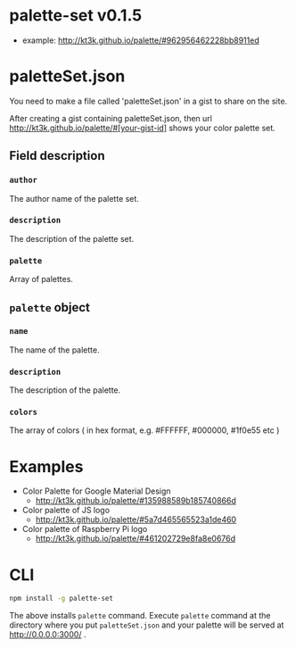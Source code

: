 # palette-set v0.1.5

- example: http://kt3k.github.io/palette/#962956462228bb8911ed

# paletteSet.json

You need to make a file called 'paletteSet.json' in a gist to share on the site.

After creating a gist containing paletteSet.json, then url http://kt3k.github.io/palette/#[your-gist-id] shows your color palette set.

## Field description

### `author`

The author name of the palette set.

### `description`

The description of the palette set.

### `palette`

Array of palettes.

## `palette` object

### `name`

The name of the palette.

### `description`

The description of the palette.

### `colors`

The array of colors ( in hex format, e.g. #FFFFFF, #000000, #1f0e55 etc )

# Examples

- Color Palette for Google Material Design
  - http://kt3k.github.io/palette/#135988589b185740866d
- Color palette of JS logo
  - http://kt3k.github.io/palette/#5a7d465565523a1de460
- Color palette of Raspberry Pi logo
  - http://kt3k.github.io/palette/#461202729e8fa8e0676d

# CLI

```sh
npm install -g palette-set
```

The above installs `palette` command. Execute `palette` command at the directory where you put `paletteSet.json` and your palette will be served at http://0.0.0.0:3000/ .
